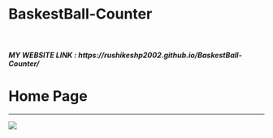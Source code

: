 # BaskestBall-Counter
<br>
<h5>MY WEBSITE LINK : https://rushikeshp2002.github.io/BaskestBall-Counter/
<h1>Home Page</h1>
<hr>
<img src = "https://github.com/Rushikeshp2002/Images/blob/main/baskCOUNT.png" style = "width=100%">

